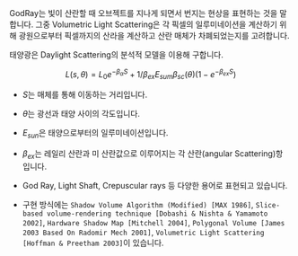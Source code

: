 GodRay는 빛이 산란할 때 오브젝트를 지나게 되면서 번지는 현상을 표현하는 것을 말합니다. 그중 Volumetric Light Scattering은 각 픽셀의 일루미네이션을 계산하기 위해 광원으로부터 픽셀까지의 산라을 계산하고 산란 매체가 차폐되었는지를 고려합니다.

태양광은 Daylight Scattering의 분석적 모델을 이용해 구합니다.

$$
L(s,\theta) = L_0e^{-\beta _ \alpha S} + 1 / \beta _ {ex} E_{sum}\beta_{sc}(\theta)(1-e^{-\beta_{ex}S}) 
$$

* $S$는 매체를 통해 이동하는 거리입니다.
* $\theta$는 광선과 태양 사이의 각도입니다.
* $E_{sun}$은 태양으로부터의 일루미네이션입니다.
* $\beta_{ex}$는 레일리 산란과 미 산란값으로 이루어지는 각 산란(angular Scattering)항 입니다.

* God Ray, Light Shaft, Crepuscular rays 등 다양한 용어로 표현되고 있습니다.
* 구현 방식에는 `Shadow Volume Algorithm (Modified) [MAX 1986]`, `Slice-based volume-rendering technique [Dobashi & Nishta & Yamamoto 2002]`, `Hardware Shadow Map [Mitchell 2004]`, `Polygonal Volume [James 2003 Based On Radomir Mech 2001]`, `Volumetric Light Scattering [Hoffman & Preetham 2003]`이 있습니다.